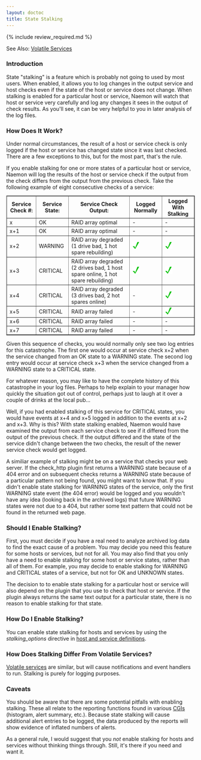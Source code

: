 ```yaml
---
layout: doctoc
title: State Stalking
---
```


{% include review_required.md %}

<span class="glyphicon glyphicon-arrow-right"></span> See Also: <a href="volatileservices.html">Volatile Services</a>

### Introduction

State "stalking" is a feature which is probably not going to used by most users.  When enabled, it allows you to log changes in the output service and host checks even if the state of the host or service does not change.  When stalking is enabled for a particular host or service, Naemon will watch that host or service very carefully and log any changes it sees in the output of check results.  As you'll see, it can be very helpful to you in later analysis of the log files.

### How Does It Work?

Under normal circumstances, the result of a host or service check is only logged if the host or service has changed state since it was last checked.  There are a few exceptions to this, but for the most part, that's the rule.

If you enable stalking for one or more states of a particular host or service, Naemon will log the results of the host or service check if the output from the check differs from the output from the previous check.  Take the following example of eight consecutive checks of a service:

<table border="1">
<tr><th>Service Check #:</th><th>Service State:</th><th>Service Check Output:</th><th>Logged Normally</th><th>Logged With Stalking</th></tr>
<tr><td>x</td><td>OK</td><td>RAID array optimal</td><td>-</td><td>-</td></tr>
<tr><td>x+1</td><td>OK</td><td>RAID array optimal</td><td>-</td><td>-</td></tr>
<tr><td>x+2</td><td>WARNING</td><td>RAID array degraded (1 drive bad, 1 hot spare rebuilding)</td><td><img src="/images/checkmark.png" alt="Yes"></td><td><img src="/images/checkmark.png" alt="Yes"></td></tr>
<tr><td>x+3</td><td>CRITICAL</td><td>RAID array degraded (2 drives bad, 1 host spare online, 1 hot spare rebuilding)</td><td><img src="/images/checkmark.png" alt="Yes"></td><td><img src="/images/checkmark.png" alt="Yes"></td></tr>
<tr><td>x+4</td><td>CRITICAL</td><td>RAID array degraded (3 drives bad, 2 hot spares online)</td><td>-</td><td><img src="/images/checkmark.png" alt="Yes"></td></tr>
<tr><td>x+5</td><td>CRITICAL</td><td>RAID array failed</td><td>-</td><td><img src="/images/checkmark.png" alt="Yes"></td></tr>
<tr><td>x+6</td><td>CRITICAL</td><td>RAID array failed</td><td>-</td><td>-</td></tr>
<tr><td>x+7</td><td>CRITICAL</td><td>RAID array failed</td><td>-</td><td>-</td></tr>
</table>

Given this sequence of checks, you would normally only see two log entries for this catastrophe.  The first one would occur at service check x+2 when the service changed from an OK state to a WARNING state.  The second log entry would occur at service check x+3 when the service changed from a WARNING state to a CRITICAL state.

For whatever reason, you may like to have the complete history of this catastrophe in your log files.  Perhaps to help explain to your manager how quickly the situation got out of control, perhaps just to laugh at it over a couple of drinks at the local pub...

Well, if you had enabled stalking of this service for CRITICAL states, you would have events at x+4 and x+5 logged in addition to the events at x+2 and x+3.  Why is this?  With state stalking enabled, Naemon would have examined the output from each service check to see if it differed from the output of the previous check.  If the output differed and the state of the service didn't change between the two checks, the result of the newer service check would get logged.

A similiar example of stalking might be on a service that checks your web server.  If the check_http plugin first returns a WARNING state because of a 404 error and on subsequent checks returns a WARNING state because of a particular pattern not being found, you might want to know that.  If you didn't enable state stalking for WARNING states of the service, only the first WARNING state event (the 404 error) would be logged and you wouldn't have any idea (looking back in the archived logs) that future WARNING states were not due to a 404, but rather some text pattern that could not be found in the returned web page.

### Should I Enable Stalking?

First, you must decide if you have a real need to analyze archived log data to find the exact cause of a problem.  You may decide you need this feature for some hosts or services, but not for all.  You may also find that you only have a need to enable stalking for some host or service states, rather than all of them.  For example, you may decide to enable stalking for WARNING and CRITICAL states of a service, but not for OK and UNKNOWN states.

The decision to to enable state stalking for a particular host or service will also depend on the plugin that you use to check that host or service.  If the plugin always returns the same text output for a particular state, there is no reason to enable stalking for that state.

### How Do I Enable Stalking?

You can enable state stalking for hosts and services by using the <i>stalking_options</i> directive in <a href="configobject.html">host and service definitions</a>.

### How Does Stalking Differ From Volatile Services?

<a href="volatileservices.html">Volatile services</a> are similar, but will cause notifications and event handlers to run. Stalking is purely for logging purposes.

### Caveats

You should be aware that there are some potential pitfalls with enabling stalking.  These all relate to the reporting functions found in various <a href="cgis.html">CGIs</a> (histogram, alert summary, etc.).  Because state stalking will cause additional alert entries to be logged, the data produced by the reports will show evidence of inflated numbers of alerts.

As a general rule, I would suggest that you <i>not</i> enable stalking for hosts and services without thinking things through.  Still, it's there if you need and want it.
